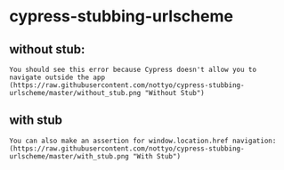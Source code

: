# cypress-stubbing-urlscheme
## without stub:
    You should see this error because Cypress doesn't allow you to navigate outside the app
    (https://raw.githubusercontent.com/nottyo/cypress-stubbing-urlscheme/master/without_stub.png "Without Stub")

## with stub
    You can also make an assertion for window.location.href navigation:
    (https://raw.githubusercontent.com/nottyo/cypress-stubbing-urlscheme/master/with_stub.png "With Stub")